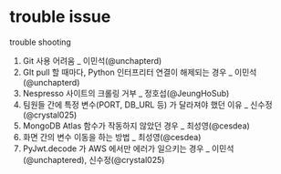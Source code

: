 # trouble issue

trouble shooting

1. Git 사용 어려움 _ 이민석(@unchapterd)
2. GIt pull 할 때마다, Python 인터프리터 연결이 해제되는 경우 _ 이민석(@unchapterd)
3. Nespresso 사이트의 크롤링 거부 _ 정호섭(@JeungHoSub)
4. 팀원들 간에 특정 변수(PORT, DB_URL 등) 가 달라져야 했던 이유 _ 신수정(@crystal025)
5. MongoDB Atlas 함수가 작동하지 않았던 경우 _ 최성영(@cesdea)
6. 화면 간의 변수 이동을 하는 방법 _ 최성영(@cesdea)
7. PyJwt.decode 가 AWS 에서만 에러가 일으키는 경우 _ 이민석(@unchaptered), 신수정(@crystal025)